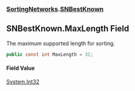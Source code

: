 ### [SortingNetworks](./SortingNetworks.md 'SortingNetworks').[SNBestKnown](./SortingNetworks-SNBestKnown.md 'SortingNetworks.SNBestKnown')
## SNBestKnown.MaxLength Field
The maximum supported length for sorting.  
```csharp
public const int MaxLength = 32;
```
#### Field Value
[System.Int32](https://docs.microsoft.com/en-us/dotnet/api/System.Int32 'System.Int32')  
